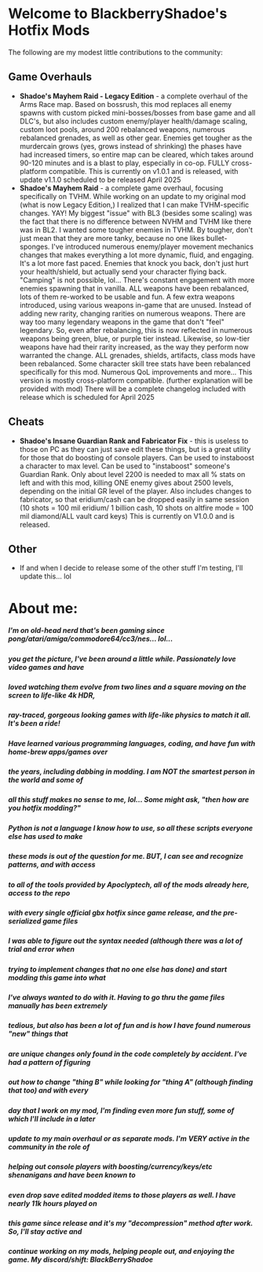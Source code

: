Welcome to BlackberryShadoe's Hotfix Mods
=========================================

The following are my modest little contributions to the community:

## Game Overhauls

- **Shadoe's Mayhem Raid - Legacy Edition** - a complete overhaul of the Arms Race map.
  Based on bossrush, this mod replaces all enemy spawns with custom picked mini-bosses/bosses
  from base game and all DLC's, but also includes custom enemy/player health/damage scaling,
  custom loot pools, around 200 rebalanced weapons, numerous rebalanced grenades, as well
  as other gear. Enemies get tougher as the murdercain grows (yes, grows instead of shrinking)
  the phases have had increased timers, so entire map can be cleared, which takes around 90-120
  minutes and is a blast to play, especially in co-op. FULLY cross-platform compatible.
  This is currently on v1.0.1 and is released, with update v1.1.0 scheduled to be released April 2025 
- **Shadoe's Mayhem Raid** - a complete game overhaul, focusing specifically on TVHM.
  While working on an update to my original mod (what is now Legacy Edition,) I realized
  that I can make TVHM-specific changes. YAY! My biggest "issue" with BL3 (besides some scaling)
  was the fact that there is no difference between NVHM and TVHM like there was in BL2.
  I wanted some tougher enemies in TVHM. By tougher, don't just mean that they are more tanky,
  because no one likes bullet-sponges. I've introduced numerous enemy/player movement mechanics
  changes that makes everything a lot more dynamic, fluid, and engaging. It's a lot more fast paced.
  Enemies that knock you back, don't just hurt your health/shield, but actually send your character
  flying back. "Camping" is not possible, lol... There's constant engagement with more enemies
  spawning that in vanilla. ALL weapons have been rebalanced, lots of them re-worked to be
  usable and fun. A few extra weapons introduced, using various weapons in-game that are unused.
  Instead of adding new rarity, changing rarities on numerous weapons. There are way too many
  legendary weapons in the game that don't "feel" legendary. So, even after rebalancing, this is 
  now reflected in numerous weapons being green, blue, or purple tier instead. Likewise, so low-tier
  weapons have had their rarity increased, as the way they perform now warranted the change.
  ALL grenades, shields, artifacts, class mods have been rebalanced. Some character skill tree stats
  have been rebalanced specifically for this mod. Numerous QoL improvements and more...
  This version is mostly cross-platform compatible. (further explanation will be provided with mod)
  There will be a complete changelog included with release which is scheduled for April 2025

 ## Cheats

  - **Shadoe's Insane Guardian Rank and Fabricator Fix** - this is useless to those on PC as they
    can just save edit these things, but is a great utility for those that do boosting of console players.
    Can be used to instaboost a character to max level. Can be used to "instaboost" someone's
    Guardian Rank. Only about level 2200 is needed to max all % stats on left and with this mod,
    killing ONE enemy gives about 2500 levels, depending on the initial GR level of the player.
    Also includes changes to fabricator, so that eridium/cash can be dropped easily in same session
    (10 shots = 100 mil eridium/ 1 billion cash, 10 shots on altfire mode = 100 mil diamond/ALL vault card keys)
    This is currently on V1.0.0 and is released.

  ## Other

  - If and when I decide to release some of the other stuff I'm testing, I'll update this... lol

  About me:
  =========

  ##### I'm on old-head nerd that's been gaming since pong/atari/amiga/commodore64/cc3/nes... lol...
  ##### you get the picture, I've been around a little while. Passionately love video games and have
  ##### loved watching them evolve from two lines and a square moving on the screen to life-like 4k HDR,
  ##### ray-traced, gorgeous looking games with life-like physics to match it all. It's been a ride!
  ##### Have learned various programming languages, coding, and have fun with home-brew apps/games over
  ##### the years, including dabbing in modding. I am NOT the smartest person in the world and some of
  ##### all this stuff makes no sense to me, lol... Some might ask, "then how are you hotfix modding?"
  ##### Python is not a language I know how to use, so all these scripts everyone else has used to make
  ##### these mods is out of the question for me. BUT, I can see and recognize patterns, and with access
  ##### to all of the tools provided by Apoclyptech, all of the mods already here, access to the repo
  ##### with every single official gbx hotfix since game release, and the pre-serialized game files
  ##### I was able to figure out the syntax needed (although there was a lot of trial and error when
  ##### trying to implement changes that no one else has done) and start modding this game into what
  ##### I've always wanted to do with it. Having to go thru the game files manually has been extremely
  ##### tedious, but also has been a lot of fun and is how I have found numerous "new" things that
  ##### are unique changes only found in the code completely by accident. I've had a pattern of figuring
  ##### out how to change "thing B" while looking for "thing A" (although finding that too) and with every
  ##### day that I work on my mod, I'm finding even more fun stuff, some of which I'll include in a later
  ##### update to my main overhaul or as separate mods. I'm VERY active in the community in the role of
  ##### helping out console players with boosting/currency/keys/etc shenanigans and have been known to
  ##### even drop save edited modded items to those players as well. I have nearly 11k hours played on
  ##### this game since release and it's my "decompression" method after work. So, I'll stay active and
  ##### continue working on my mods, helping people out, and enjoying the game. My discord/shift: BlackBerryShadoe
